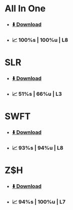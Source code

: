 <p align="center">
  <picture>
    <source media="(prefers-color-scheme: dark)" srcset="./banner/scripting%20utilities.jpg">
    <source media="(prefers-color-scheme: light)" srcset="./banner/scripting%20utilities.jpg">
<img>

# All In One
- ### [⬇️ Download](https://files.catbox.moe/tznau1.7z)
- ### 📈 100%s | 100%u | L8

# SLR
- ### [⬇️ Download](https://files.catbox.moe/aqesf9.zip)
- ### 📈 51%s | 66%u | L3

# SWFT
- ### [⬇️ Download](https://files.catbox.moe/xa9xkv.zip)
- ### 📈 93%s | 94%u | L8

# Z$H
- ### [⬇️ Download](https://files.catbox.moe/5wj97b.zip)
- ### 📈 94%s | 100%u | L7
